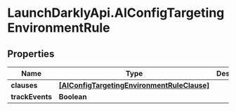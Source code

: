 # LaunchDarklyApi.AIConfigTargetingEnvironmentRule

## Properties

Name | Type | Description | Notes
------------ | ------------- | ------------- | -------------
**clauses** | [**[AIConfigTargetingEnvironmentRuleClause]**](AIConfigTargetingEnvironmentRuleClause.md) |  | 
**trackEvents** | **Boolean** |  | 


